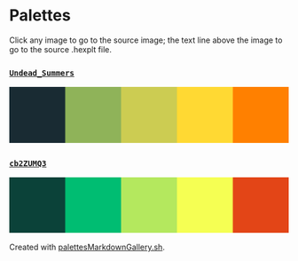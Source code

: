 # Palettes

Click any image to go to the source image; the text line above the image to go to the source .hexplt file.

### [`Undead_Summers`](Undead_Summers.hexplt)

[ ![Undead_Summers.png](Undead_Summers.png) ](Undead_Summers.png)

### [`cb2ZUMQ3`](cb2ZUMQ3.hexplt)

[ ![cb2ZUMQ3.png](cb2ZUMQ3.png) ](cb2ZUMQ3.png)

Created with [palettesMarkdownGallery.sh](https://github.com/earthbound19/_ebDev/blob/master/scripts/palettesMarkdownGallery.sh).